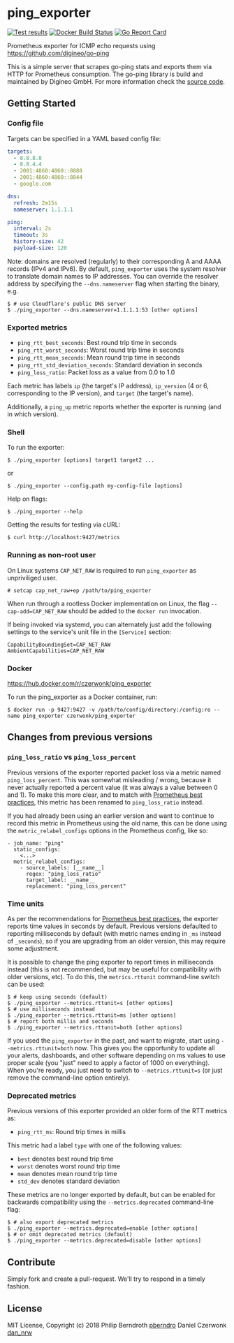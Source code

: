 # ping_exporter
[![Test results](https://github.com/github.com/czerwonk/ping_exporter/workflows/Test/badge.svg)](https://github.com/github.com/czerwonk/ping_exporter/actions?query=workflow%3ATest)
[![Docker Build Status](https://img.shields.io/docker/cloud/build/czerwonk/ping_exporter.svg)](https://hub.docker.com/r/czerwonk/ping_exporter/builds)
[![Go Report Card](https://goreportcard.com/badge/github.com/czerwonk/ping_exporter)](https://goreportcard.com/report/github.com/czerwonk/ping_exporter)

Prometheus exporter for ICMP echo requests using https://github.com/digineo/go-ping

This is a simple server that scrapes go-ping stats and exports them via HTTP for
Prometheus consumption. The go-ping library is build and maintained by Digineo GmbH.
For more information check the [source code][go-ping].

[go-ping]: https://github.com/digineo/go-ping

## Getting Started

### Config file

Targets can be specified in a YAML based config file:

```yaml
targets:
  - 8.8.8.8
  - 8.8.4.4
  - 2001:4860:4860::8888
  - 2001:4860:4860::8844
  - google.com

dns:
  refresh: 2m15s
  nameserver: 1.1.1.1

ping:
  interval: 2s
  timeout: 3s
  history-size: 42
  payload-size: 120
```

Note: domains are resolved (regularly) to their corresponding A and AAAA
records (IPv4 and IPv6). By default, `ping_exporter` uses the system
resolver to translate domain names to IP addresses. You can override the
resolver address by specifying the `--dns.nameserver` flag when starting
the binary, e.g.

```console
$ # use Cloudflare's public DNS server
$ ./ping_exporter --dns.nameserver=1.1.1.1:53 [other options]
```

### Exported metrics

- `ping_rtt_best_seconds`:          Best round trip time in seconds
- `ping_rtt_worst_seconds`:         Worst round trip time in seconds
- `ping_rtt_mean_seconds`:          Mean round trip time in seconds
- `ping_rtt_std_deviation_seconds`: Standard deviation in seconds
- `ping_loss_ratio`:                Packet loss as a value from 0.0 to 1.0

Each metric has labels `ip` (the target's IP address), `ip_version`
(4 or 6, corresponding to the IP version), and `target` (the target's
name).

Additionally, a `ping_up` metric reports whether the exporter
is running (and in which version).

### Shell

To run the exporter:

```console
$ ./ping_exporter [options] target1 target2 ...
```

or

```console
$ ./ping_exporter --config.path my-config-file [options]
```

Help on flags:

```console
$ ./ping_exporter --help
```

Getting the results for testing via cURL:

```console
$ curl http://localhost:9427/metrics
```

### Running as non-root user

On Linux systems `CAP_NET_RAW` is required to run `ping_exporter` as unpriviliged user.
```console
# setcap cap_net_raw+ep /path/to/ping_exporter
```

When run through a rootless Docker implementation on Linux, the flag `--cap-add=CAP_NET_RAW` should be added to the `docker run` invocation.

If being invoked via systemd, you can alternately just add the following
settings to the service's unit file in the `[Service]` section:

```console
CapabilityBoundingSet=CAP_NET_RAW
AmbientCapabilities=CAP_NET_RAW
```

### Docker

https://hub.docker.com/r/czerwonk/ping_exporter

To run the ping_exporter as a Docker container, run:

```console
$ docker run -p 9427:9427 -v /path/to/config/directory:/config:ro --name ping_exporter czerwonk/ping_exporter
```

## Changes from previous versions

### `ping_loss_ratio` vs `ping_loss_percent`

Previous versions of the exporter reported packet loss via a metric named
`ping_loss_percent`.  This was somewhat misleading / wrong, because it never
actually reported a percent value (it was always a value between 0 and 1).  To
make this more clear, and to match with [Prometheus best
practices](https://prometheus.io/docs/practices/naming/#base-units), this
metric has been renamed to `ping_loss_ratio` instead.

If you had already been using an earlier version and want to continue to record
this metric in Prometheus using the old name, this can be done using the
`metric_relabel_configs` options in the Prometheus config, like so:

```console
- job_name: "ping"
  static_configs:
    <...>
  metric_relabel_configs:
    - source_labels: [__name__]
      regex: "ping_loss_ratio"
      target_label: __name__
      replacement: "ping_loss_percent"
```

### Time units

As per the recommendations for [Prometheus best
practices](https://prometheus.io/docs/practices/naming/#base-units), the
exporter reports time values in seconds by default.  Previous versions
defaulted to reporting milliseconds by default (with metric names ending in
`_ms` instead of `_seconds`), so if you are upgrading from an older version,
this may require some adjustment.

It is possible to change the ping exporter to report times in milliseconds
instead (this is not recommended, but may be useful for compatibility with
older versions, etc).  To do this, the `metrics.rttunit` command-line switch
can be used:

```console
$ # keep using seconds (default)
$ ./ping_exporter --metrics.rttunit=s [other options]
$ # use milliseconds instead
$ ./ping_exporter --metrics.rttunit=ms [other options]
$ # report both millis and seconds
$ ./ping_exporter --metrics.rttunit=both [other options]
```

If you used the `ping_exporter` in the past, and want to migrate, start
using `--metrics.rttunit=both` now. This gives you the opportunity to
update all your alerts, dashboards, and other software depending on ms
values to use proper scale (you "just" need to apply a factor of 1000
on everything). When you're ready, you just need to switch to
`--metrics.rttunit=s` (or just remove the command-line option entirely).

### Deprecated metrics

Previous versions of this exporter provided an older form of the RTT metrics
as:

- `ping_rtt_ms`: Round trip times in millis

This metric had a label `type` with one of the following values:

- `best` denotes best round trip time
- `worst` denotes worst round trip time
- `mean` denotes mean round trip time
- `std_dev` denotes standard deviation

These metrics are no longer exported by default, but can be enabled for
backwards compatibility using the `--metrics.deprecated` command-line flag:

```console
$ # also export deprecated metrics
$ ./ping_exporter --metrics.deprecated=enable [other options]
$ # or omit deprecated metrics (default)
$ ./ping_exporter --metrics.deprecated=disable [other options]
```

## Contribute

Simply fork and create a pull-request. We'll try to respond in a timely fashion.

## License

MIT License, Copyright (c) 2018
Philip Berndroth [pberndro](https://twitter.com/pberndro)
Daniel Czerwonk [dan_nrw](https://twitter.com/dan_nrw)
